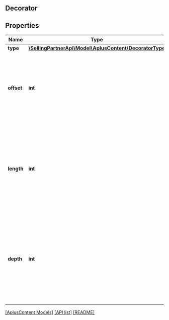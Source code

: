 ## Decorator

## Properties

Name | Type | Description | Notes
------------ | ------------- | ------------- | -------------
**type** | [**\SellingPartnerApi\Model\AplusContent\DecoratorType**](DecoratorType.md) |  | [optional]
**offset** | **int** | The starting character of this decorator within the content string. Use zero for the first character. | [optional]
**length** | **int** | The number of content characters to alter with this decorator. Decorators such as line breaks can have zero length and fit between characters. | [optional]
**depth** | **int** | The relative intensity or variation of this decorator. Decorators such as bullet-points, for example, can have multiple indentation depths. | [optional]

[[AplusContent Models]](../) [[API list]](../../Api) [[README]](../../../README.md)
